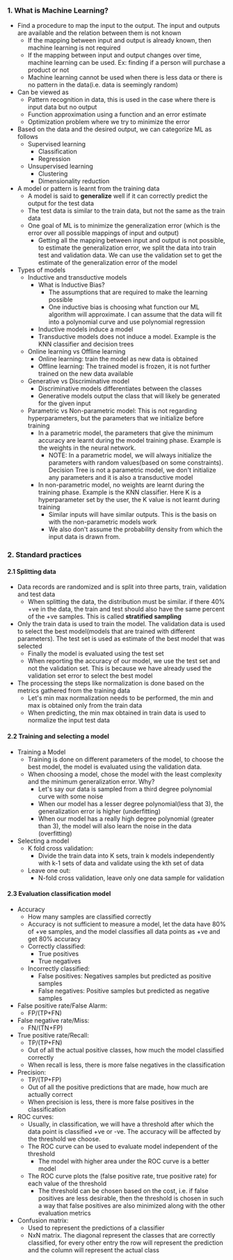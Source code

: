 

### 1. What is Machine Learning?
- Find a procedure to map the input to the output. The input and outputs are available and the relation between them is not known
	- If the mapping between input and output is already known, then machine learning is not required
	- If the mapping between input and output changes over time, machine learning can be used. Ex: finding if a person will purchase a product or not
	- Machine learning cannot be used when there is less data or there is no pattern in the data(i.e. data is seemingly random)
- Can be viewed as
	- Pattern recognition in data, this is used in the case where there is input data but no output 
	- Function approximation using a function and an error estimate
	- Optimization problem where we try to minimize the error
- Based on the data and the desired output, we can categorize ML as follows
	- Supervised learning 
		- Classification
		- Regression
	- Unsupervised learning
		- Clustering
		- Dimensionality reduction
- A model or pattern is learnt from the training data
	- A model is said to **generalize** well if it can correctly predict the output for the test data
	- The test data is similar to the train data, but not the same as the train data
	- One goal of ML is to minimize the generalization error (which is the error over all possible mappings of input and output)
		- Getting all the mapping between input and output is not possible, to estimate the generalization error, we split the data into train test and validation data. We can use the validation set to get the estimate of the generalization error of the model 
- Types of models
	- Inductive and transductive models
		- What is Inductive Bias?
			- The assumptions that are required to make the learning possible
			- One inductive bias is choosing what function our ML algorithm will approximate. I can assume that the data will fit into a polynomial curve and use polynomial regression
		- Inductive models induce a model
		- Transductive models does not induce a model. Example is the KNN classifier and decision trees
	- Online learning vs Offline learning
		- Online learning: train the model as new data is obtained
		- Offline learning: The trained model is frozen, it is not further trained on the new data available
	- Generative vs Discriminative model
		- Discriminative models differentiates between the classes
		- Generative models output the class that will likely be generated for the given input 
	- Parametric vs Non-parametric model: This is not  regarding hyperparameters, but the parameters that we initialize before training
		- In a parametric model, the parameters that give the minimum accuracy are learnt during the model training phase. Example is the weights in the neural network.
			- NOTE: In a parametric model, we will always initialize the parameters with random values(based on some constraints). Decision Tree is not a parametric model, we don't initialize any parameters and it is also a transductive model
		- In non-parametric model, no weights are learnt during the training phase. Example is the KNN classifier. Here K is a hyperparameter set by the user, the K value is not learnt during training
			- Similar inputs will have similar outputs. This is the basis on with the non-parametric models work
			- We also don't assume the probability density from which the input data is drawn from. 

### 2. Standard practices
#### 2.1 Splitting data 
- Data records are randomized and is split into three parts, train, validation and test data
	- When splitting the data, the distribution must be similar. if there 40% +ve in the data, the train and test should also have the same percent of the +ve samples. This is called **stratified sampling**
- Only the train data is used to train the model. The validation data is used to select the best model(models that are trained with different parameters). The test set is used as estimate of the best model that was selected
	- Finally the model is evaluated using the test set
	- When reporting the accuracy of our model, we use the test set and not the validation set. This is because we have already used the validation set error to select the best model
- The processing the steps like normalization is done based on the metrics gathered from the training data
	- Let's min max normalization needs to be performed, the min and max is obtained only from the train data 
	- When predicting, the min max obtained in train data is used to normalize the input test data
#### 2.2 Training and selecting a model
- Training a Model
	- Training is done on different parameters of the model, to choose the best model, the model is evaluated using the validation data. 
	- When choosing a model, chose the model with the least complexity and the minimum generalization error. Why?
		- Let's say our data is sampled from a third degree polynomial curve with some noise
		- When our model has a lesser degree polynomial(less that 3), the generalization error is higher (underfitting)
		- When our model has a really high degree polynomial (greater than 3), the model will also learn the noise in the data (overfitting)
- Selecting a model
	- K fold cross validation: 
		- Divide the train data into K sets, train k models independently with k-1 sets of data and validate using the kth set of data
	- Leave one out: 
		- N-fold cross validation, leave only one data sample for validation
#### 2.3 Evaluation classification model
- Accuracy
	- How many samples are classified correctly 
	- Accuracy is not sufficient to measure a model, let the data have 80% of +ve samples, and the model classifies all data points as +ve and get 80% accuracy
	- Correctly classified: 
		- True positives
		- True negatives
	- Incorrectly classified: 
		- False positives: Negatives samples but predicted as positive samples
		- False negatives: Positive samples but predicted as negative samples
- False positive rate/False Alarm:
	- FP/(TP+FN)
- False negative rate/Miss:
	- FN/(TN+FP)
- True positive rate/Recall:
	- TP/(TP+FN)
	- Out of all the actual positive classes, how much the model classified correctly
	- When recall is less, there is more false negatives in the classification
- Precision:
	- TP/(TP+FP)
	- Out of all the positive predictions that are made, how much are actually correct
	- When precision is less, there is more false positives in the classification
- ROC curves: 
	- Usually, in classification, we will have a threshold after which the data point is classified +ve or -ve. The accuracy will be affected by the threshold we choose. 
	- The ROC curve can be used to evaluate model independent of the threshold
		- The model with higher area under the ROC curve is a better model
	- The ROC curve plots the (false positive rate, true positive rate) for each value of the threshold
		- The threshold can be chosen based on the cost, i.e. if false positives are less desirable, then the threshold is chosen in such a way that false positives are also minimized along with the other evaluation metrics 
- Confusion matrix:
	- Used to represent the predictions of a classifier
	- NxN matrix. The diagonal represent the classes that are correctly classified, for every other entry the row will represent the prediction and the column will represent the actual class